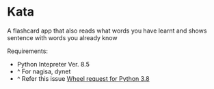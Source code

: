 # Kata
A flashcard app that also reads what words you  have learnt and shows sentence with words you already know

Requirements:
- Python Intepreter Ver. 8.5
- ^ For nagisa, dynet
- ^ Refer this issue [Wheel request for Python 3.8](https://github.com/taishi-i/nagisa/issues/24#issuecomment-694907227)
